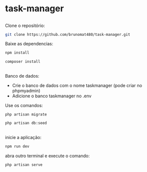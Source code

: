# task-manager

##

####

Clone o repositório:
```bash
git clone https://github.com/brunomat480/task-manager.git
```

Baixe as dependencias:
```bash
npm install
```
```bash
composer install
```
##

####
Banco de dados:

- Crie o banco de dados com o nome taskmanager (pode criar no phpmyadmin)
- Adicione o banco taskmanager no .env

Use os comandos:
```bash
php artisan migrate
```
```bash
php artisan db:seed
```
##

####
inicie a aplicação:
```bash
npm run dev
```
abra outro terminal e execute o comando:
```bash
php artisan serve
```
##
